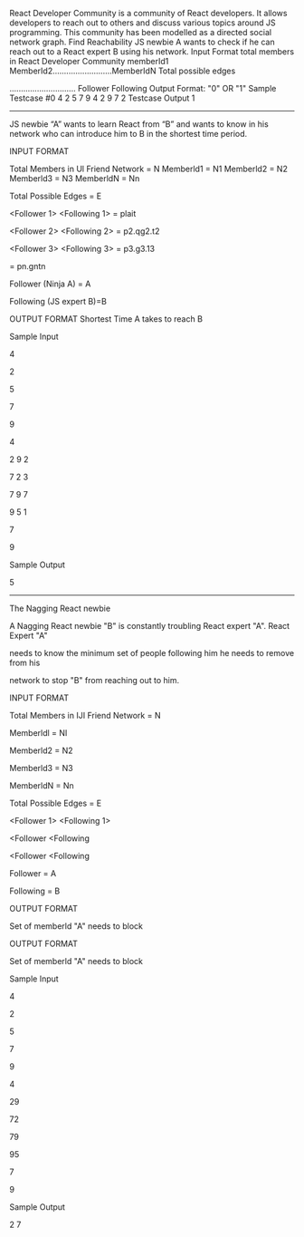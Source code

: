 React Developer Community is a community of React developers. It allows developers to reach out to others and discuss various topics around JS programming. This community has been modelled as a directed social network graph.
Find Reachability
JS newbie A wants to check if he can reach out to a React expert B using his network.
Input Format
total members in React Developer Community
memberId1
MemberId2..........................MemberIdN
Total possible edges

.............................
Follower
Following
Output Format:
"0" OR "1"
Sample Testcase #0
4
2
5
7
9
4
2 9
7 2
Testcase Output
1

-------------------------------------------------------------------------------------------------------------------------------

JS newbie “A” wants to learn React from “B” and wants to know in his
network who can introduce him to B in the shortest time period.

INPUT FORMAT

Total Members in Ul Friend Network = N
Memberld1 = N1
Memberld2 = N2
Memberld3 = N3
MemberldN = Nn

Total Possible Edges = E

<Follower 1> <Following 1> =
plait

<Follower 2> <Following 2> =
p2.qg2.t2

<Follower 3> <Following 3> =
p3.g3.13

=
pn.gntn

Follower (Ninja A) = A

Following (JS expert B)=B

OUTPUT FORMAT
Shortest Time A takes to reach B

Sample Input

4

2

5

7

9

4

2 9 2

7 2 3

7 9 7

9 5 1

7

9

Sample Output

5




------------------------------------------------------------------------------------------------------------------------------------
The Nagging React newbie

A Nagging React newbie "B" is constantly troubling React expert "A". React Expert "A"

needs to know the minimum set of people following him he needs to remove from his

network to stop "B" from reaching out to him.

INPUT FORMAT

Total Members in IJI Friend Network = N

Memberldl = NI

Memberld2 = N2

Memberld3 = N3

MemberldN = Nn

Total Possible Edges = E

<Follower 1> <Following 1>

<FolIower <Following

<FolIower <Following

Follower = A

Following = B

OUTPUT FORMAT

Set of memberld "A" needs to block

OUTPUT FORMAT

Set of memberld "A" needs to block

Sample Input

4

2

5

7

9

4

29

72

79

95

7

9

Sample Output

2 7
